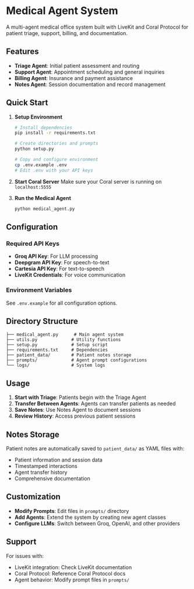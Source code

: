 # Medical Agent System

A multi-agent medical office system built with LiveKit and Coral Protocol for patient triage, support, billing, and documentation.

## Features

- **Triage Agent**: Initial patient assessment and routing
- **Support Agent**: Appointment scheduling and general inquiries  
- **Billing Agent**: Insurance and payment assistance
- **Notes Agent**: Session documentation and record management

## Quick Start

1. **Setup Environment**
   ```bash
   # Install dependencies
   pip install -r requirements.txt
   
   # Create directories and prompts
   python setup.py
   
   # Copy and configure environment
   cp .env.example .env
   # Edit .env with your API keys
   ```

2. **Start Coral Server**
   Make sure your Coral server is running on `localhost:5555`

3. **Run the Medical Agent**
   ```bash
   python medical_agent.py
   ```

## Configuration

### Required API Keys
- **Groq API Key**: For LLM processing
- **Deepgram API Key**: For speech-to-text
- **Cartesia API Key**: For text-to-speech  
- **LiveKit Credentials**: For voice communication

### Environment Variables
See `.env.example` for all configuration options.

## Directory Structure

```
├── medical_agent.py      # Main agent system
├── utils.py             # Utility functions
├── setup.py             # Setup script
├── requirements.txt     # Dependencies
├── patient_data/        # Patient notes storage
├── prompts/             # Agent prompt configurations
└── logs/                # System logs
```

## Usage

1. **Start with Triage**: Patients begin with the Triage Agent
2. **Transfer Between Agents**: Agents can transfer patients as needed
3. **Save Notes**: Use Notes Agent to document sessions
4. **Review History**: Access previous patient sessions

## Notes Storage

Patient notes are automatically saved to `patient_data/` as YAML files with:
- Patient information and session data
- Timestamped interactions
- Agent transfer history
- Comprehensive documentation

## Customization

- **Modify Prompts**: Edit files in `prompts/` directory
- **Add Agents**: Extend the system by creating new agent classes
- **Configure LLMs**: Switch between Groq, OpenAI, and other providers

## Support

For issues with:
- LiveKit integration: Check LiveKit documentation
- Coral Protocol: Reference Coral Protocol docs  
- Agent behavior: Modify prompt files in `prompts/`
